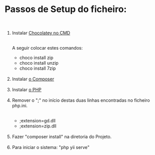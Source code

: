 # Passos de Setup do ficheiro:
</br>
<ol>
<li>Instalar <a href="https://docs.chocolatey.org/en-us/choco/setup">Chocolatey no CMD</a></li>
</br>
<p>A seguir colocar estes comandos:</p>
<ul>
<li>choco install zip</li>
<li>choco install unzip</li>
<li>choco install 7zip</li>
</ul>

</br>
<li>Instalar <a href="https://getcomposer.org/download/">o Composer</a></li>

</br>
<li>Instalar <a href="https://windows.php.net/download#php-8.3">o PHP</a></li>


</br>
<li>Remover o ";" no início destas duas linhas encontradas no ficheiro php.ini.</li>
<ul>
  </br>
<li>;extension=gd.dll</li> 
<li>;extension=zip.dll</li>
</ul>

</br>
<li> Fazer "composer install" na diretoria do Projeto.</li>
</br>
<li> Para iniciar o sistema: "php yii serve"</li>
</ol>
